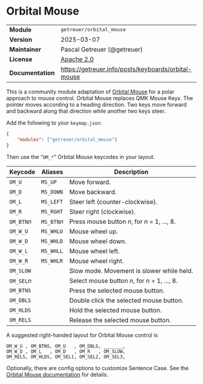 # Orbital Mouse

<table>
<tr><td><b>Module</b></td><td><tt>getreuer/orbital_mouse</tt></td></tr>
<tr><td><b>Version</b></td><td>2025-03-07</td></tr>
<tr><td><b>Maintainer</b></td><td>Pascal Getreuer (@getreuer)</td></tr>
<tr><td><b>License</b></td><td><a href="../LICENSE.txt">Apache 2.0</a></td></tr>
<tr><td><b>Documentation</b></td><td>
<a href="https://getreuer.info/posts/keyboards/orbital-mouse">https://getreuer.info/posts/keyboards/orbital-mouse</a>
</td></tr>
</table>

This is a community module adaptation of [Orbital
Mouse](https://getreuer.info/posts/keyboards/orbital-mouse) for a polar approach
to mouse control. Orbital Mouse replaces QMK Mouse Keys. The pointer moves
according to a heading direction. Two keys move forward and backward along that
direction while another two keys steer.

Add the following to your `keymap.json`:

```json
{
    "modules": ["getreuer/orbital_mouse"]
}
```

Then use the "`OM_*`" Orbital Mouse keycodes in your layout. 

| Keycode     | Aliases     | Description                                    |
|-------------|-------------|------------------------------------------------|
| `OM_U`      | `MS_UP`     | Move forward.                                  |
| `OM_D`      | `MS_DOWN`   | Move backward.                                 |
| `OM_L`      | `MS_LEFT`   | Steer left (counter-clockwise).                |
| `OM_R`      | `MS_RGHT`   | Steer right (clockwise).                       |
| `OM_BTN`*n* | `MS_BTN`*n* | Press mouse button *n*, for *n* = 1, ..., 8.   |
| `OM_W_U`    | `MS_WHLU`   | Mouse wheel up.                                |
| `OM_W_D`    | `MS_WHLD`   | Mouse wheel down.                              |
| `OM_W_L`    | `MS_WHLL`   | Mouse wheel left.                              |
| `OM_W_R`    | `MS_WHLR`   | Mouse wheel right.                             |
| `OM_SLOW`   |             | Slow mode. Movement is slower while held.      |
| `OM_SEL`*n* |             | Select mouse button *n*, for *n* = 1, ..., 8.  |
| `OM_BTNS`   |             | Press the selected mouse button.               |
| `OM_DBLS`   |             | Double click the selected mouse button.        |
| `OM_HLDS`   |             | Hold the selected mouse button.                |
| `OM_RELS`   |             | Release the selected mouse button.             |

A suggested right-handed layout for Orbital Mouse control is

    OM_W_U , OM_BTNS, OM_U   , OM_DBLS, _______,
    OM_W_D , OM_L   , OM_D   , OM_R   , OM_SLOW,
    OM_RELS, OM_HLDS, OM_SEL1, OM_SEL2, OM_SEL3,

Optionally, there are config options to customize Sentence Case. See the
[Orbital Mouse
documentation](https://getreuer.info/posts/keyboards/orbital-mouse) for details.

